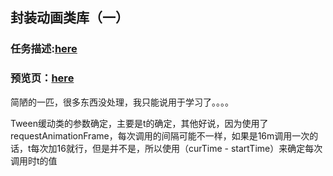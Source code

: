 ## 封装动画类库（一）

### 任务描述:[here](http://ife.baidu.com/course/detail/id/52)

### 预览页：[here](http://htmlpreview.github.io/?https://github.com/maoyuyang/IFE/blob/master/task11/index.html)

简陋的一匹，很多东西没处理，我只能说用于学习了。。。。

Tween缓动类的参数确定，主要是t的确定，其他好说，因为使用了requestAnimationFrame，每次调用的间隔可能不一样，如果是16m调用一次的话，t每次加16就行，但是并不是，所以使用（curTime - startTime）来确定每次调用时t的值